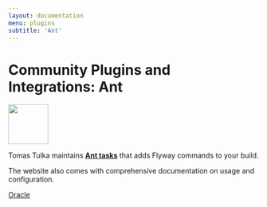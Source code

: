 ```yaml
---
layout: documentation
menu: plugins
subtitle: 'Ant'
---
```

# Community Plugins and Integrations: Ant

<img src="/assets/logos/ant.svg" height="80">

Tomas Tulka maintains <strong><a href="https://github.com/flyway/flyway-ant">Ant tasks</a></strong> that adds Flyway commands to your build.

The website also comes with comprehensive documentation on usage and configuration.

<p class="next-steps">
    <a class="btn btn-primary" href="/documentation/database/oracle">Oracle <i class="fa fa-arrow-right"></i></a>
</p>